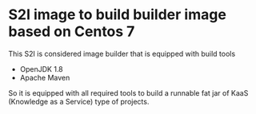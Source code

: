 # S2I image to build builder image based on Centos 7

This S2I is considered image builder that is equipped with build tools

- OpenJDK 1.8
- Apache Maven

So it is equipped with all required tools to build a runnable fat jar of
KaaS (Knowledge as a Service) type of projects.

